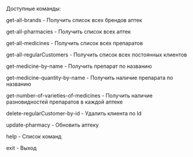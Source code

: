 Доступные команды:

get-all-brands - Получить список всех брендов аптек

get-all-pharmacies - Получить список всех аптек

get-all-medicines - Получить список всех препаратов

get-all-regularCustomers - Получить список всех постоянных клиентов

get-medicine-by-name - Получить препарат по названию

get-medicine-quantity-by-name - Получить наличие препарата по названию

get-number-of-varieties-of-medicines - Получить наличие разновидностей препаратов в каждой аптеке

delete-regularCustomer-by-id - Удалить клиента по Id

update-pharmacy - Обновить аптеку

help - Список команд

exit - Выход
